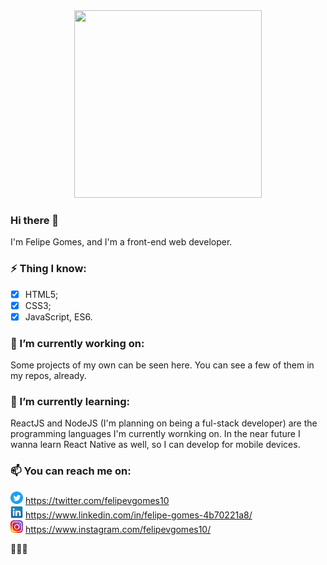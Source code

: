 <div style="text-align:center"><img src="https://media.giphy.com/media/h408T6Y5GfmXBKW62l/giphy.gif" height="300px" width="300px" /></div>

### Hi there 👋
I'm Felipe Gomes, and I'm a front-end web developer.

### ⚡ Thing I know:
- [x] HTML5;
- [x] CSS3;
- [x] JavaScript, ES6.

### 🔭 I’m currently working on: 
Some projects of my own can be seen here. You can see a few of them in my repos, already.

### 🌱 I’m currently learning:
ReactJS and NodeJS (I'm planning on being a ful-stack developer) are the programming languages I'm currently wornking on. In the near future I wanna learn React Native as well, so I can develop for mobile devices.

### 📫 You can reach me on:
<img src="img/twitter.png" height="20px" width="20px"> https://twitter.com/felipevgomes10 <br>
<img src="img/linkedin.png" height="20px" width="20px"> https://www.linkedin.com/in/felipe-gomes-4b70221a8/ <br>
<img src="img/instagram.png" height="20px" width="20px"> https://www.instagram.com/felipevgomes10/ <br>

👋👋👋
